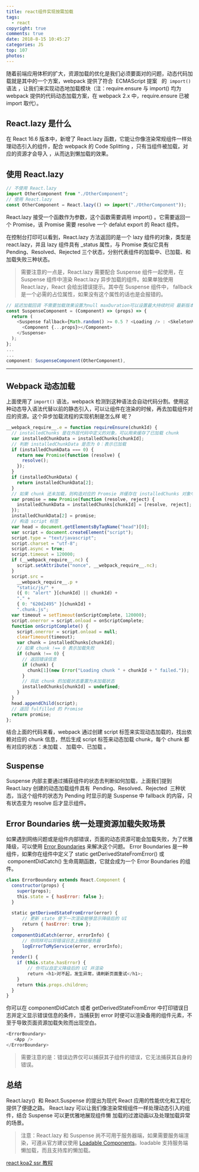 ```yaml
---
title: react组件实现按需加载
tags:
  - react
copyright: true
comments: true
date: 2018-8-15 10:45:27
categories: JS
top: 107
photos:
---
```


随着前端应用体积的扩大，资源加载的优化是我们必须要面对的问题，动态代码加载就是其中的一个方案，webpack 提供了符合  ECMAScript 提案   的  `import()`  语法 ，让我们来实现动态地加载模块（注：require.ensure 与 import() 均为 webpack 提供的代码动态加载方案，在 webpack 2.x 中，require.ensure 已被 import 取代）。

## React.lazy 是什么

在 React 16.6 版本中，新增了 React.lazy 函数，它能让你像渲染常规组件一样处理动态引入的组件，配合 webpack 的 Code Splitting ，只有当组件被加载，对应的资源才会导入 ，从而达到懒加载的效果。

## 使用 React.lazy

```js
// 不使用 React.lazy
import OtherComponent from "./OtherComponent";
// 使用 React.lazy
const OtherComponent = React.lazy(() => import("./OtherComponent"));
```

React.lazy 接受一个函数作为参数，这个函数需要调用 import() 。它需要返回一个 Promise，该 Promise 需要 resolve 一个 defalut export 的 React 组件。

在控制台打印可以看到，React.lazy 方法返回的是一个 lazy 组件的对象，类型是 react.lazy，并且 lazy 组件具有 \_status 属性，与 Promise 类似它具有 Pending、Resolved、Rejected 三个状态，分别代表组件的加载中、已加载、和加载失败三种状态。

> 需要注意的一点是，React.lazy 需要配合 Suspense 组件一起使用，在 Suspense 组件中渲染 React.lazy 异步加载的组件。如果单独使用 React.lazy，React 会给出错误提示。其中在 Suspense 组件中，
> fallback 是一个必需的占位属性，如果没有这个属性的话也是会报错的。

```js
// 延迟加载回调 不需要加载效果设置为null maxDuration可以设置最大持续时间 最新版本中已移除了这个属性
const SuspenseComponent = (Component) => (props) => {
  return (
    <Suspense fallback={Math.random() >= 0.5 ? <Loading /> : <SkeletonView />}>
      <Component {...props}></Component>
    </Suspense>
  );
};
...
...
component: SuspenseComponent(OtherComponent),
```

---

<!--more-->

## Webpack 动态加载

上面使用了 `import()` 语法，webpack 检测到这种语法会自动代码分割。使用这种动态导入语法代替以前的静态引入，可以让组件在渲染的时候，再去加载组件对应的资源。这个异步加载流程的实现机制是怎么样
呢？

```js
__webpack_require__.e = function requireEnsure(chunkId) {
  // installedChunks 是在外层代码中定义的对象，可以用来缓存了已加载 chunk
  var installedChunkData = installedChunks[chunkId];
  // 判断 installedChunkData 是否为 0：表示已加载
  if (installedChunkData === 0) {
    return new Promise(function (resolve) {
      resolve();
    });
  }
  if (installedChunkData) {
    return installedChunkData[2];
  }
  // 如果 chunk 还未加载，则构造对应的 Promsie 并缓存在 installedChunks 对象中
  var promise = new Promise(function (resolve, reject) {
    installedChunkData = installedChunks[chunkId] = [resolve, reject];
  });
  installedChunkData[2] = promise;
  // 构造 script 标签
  var head = document.getElementsByTagName("head")[0];
  var script = document.createElement("script");
  script.type = "text/javascript";
  script.charset = "utf-8";
  script.async = true;
  script.timeout = 120000;
  if (__webpack_require__.nc) {
    script.setAttribute("nonce", __webpack_require__.nc);
  }
  script.src =
    __webpack_require__.p +
    "static/js/" +
    ({ 0: "alert" }[chunkId] || chunkId) +
    "." +
    { 0: "620d2495" }[chunkId] +
    ".chunk.js";
  var timeout = setTimeout(onScriptComplete, 120000);
  script.onerror = script.onload = onScriptComplete;
  function onScriptComplete() {
    script.onerror = script.onload = null;
    clearTimeout(timeout);
    var chunk = installedChunks[chunkId];
    // 如果 chunk !== 0 表示加载失败
    if (chunk !== 0) {
      // 返回错误信息
      if (chunk) {
        chunk[1](new Error("Loading chunk " + chunkId + " failed."));
      }
      // 将此 chunk 的加载状态重置为未加载状态
      installedChunks[chunkId] = undefined;
    }
  }
  head.appendChild(script);
  // 返回 fulfilled 的 Promise
  return promise;
};
```

结合上面的代码来看，webpack 通过创建 script 标签来实现动态加载的，找出依赖对应的 chunk 信息，然后生成 script 标签来动态加载 chunk，每个 chunk 都有对应的状态：未加载 、 加载中、已加载 。

## Suspense

Suspense 内部主要通过捕获组件的状态去判断如何加载，上面我们提到 React.lazy 创建的动态加载组件具有  Pending、Resolved、Rejected  三种状态，当这个组件的状态为 Pending 时显示的是 Suspense
中 fallback 的内容，只有状态变为 resolve 后才显示组件。

## Error Boundaries 统一处理资源加载失败场景

如果遇到网络问题或是组件内部错误，页面的动态资源可能会加载失败，为了优雅降级，可以使用 [Error Boundaries](https://react.docschina.org/docs/error-boundaries.html) 来解决这个问题。
Error Boundaries 是一种组件，如果你在组件中定义了 static getDerivedStateFromError() 或  componentDidCatch() 生命周期函数，它就会成为一个 Error Boundaries 的组件。

```js
class ErrorBoundary extends React.Component {
  constructor(props) {
    super(props);
    this.state = { hasError: false };
  }
​
  static getDerivedStateFromError(error) {
      // 更新 state 使下一次渲染能够显示降级后的 UI
      return { hasError: true };  
  }
  componentDidCatch(error, errorInfo) {
      // 你同样可以将错误日志上报给服务器
      logErrorToMyService(error, errorInfo);
  }
  render() {
    if (this.state.hasError) {
        // 你可以自定义降级后的 UI 并渲染      
        return <h1>对不起，发生异常，请刷新页面重试</h1>;    
    }
    return this.props.children;
  }
}
```

你可以在 componentDidCatch 或者 getDerivedStateFromError 中打印错误日志并定义显示错误信息的条件，当捕获到 error 时便可以渲染备用的组件元素，不至于导致页面资源加载失败而出现空白。

```js
<ErrorBoundary>
   <App />
</ErrorBoundary>
```

> 需要注意的是：错误边界仅可以捕获其子组件的错误，它无法捕获其自身的错误。

## 总结

React.lazy()  和 React.Suspense 的提出为现代 React 应用的性能优化和工程化提供了便捷之路。 React.lazy 可以让我们像渲染常规组件一样处理动态引入的组件，结合 Suspense 可以更优雅地展现组件懒
加载的过渡动画以及处理加载异常的场景。

> 注意：React.lazy 和 Suspense 尚不可用于服务器端，如果需要服务端渲染，可遵从官方建议使用 [Loadable Components](https://github.com/gregberge/loadable-components)。loadable 支持服务端
> 懒加载，而且支持库的懒加载。

[react koa2 ssr 教程](https://github.com/cosyer/react-koa2-ssr)
